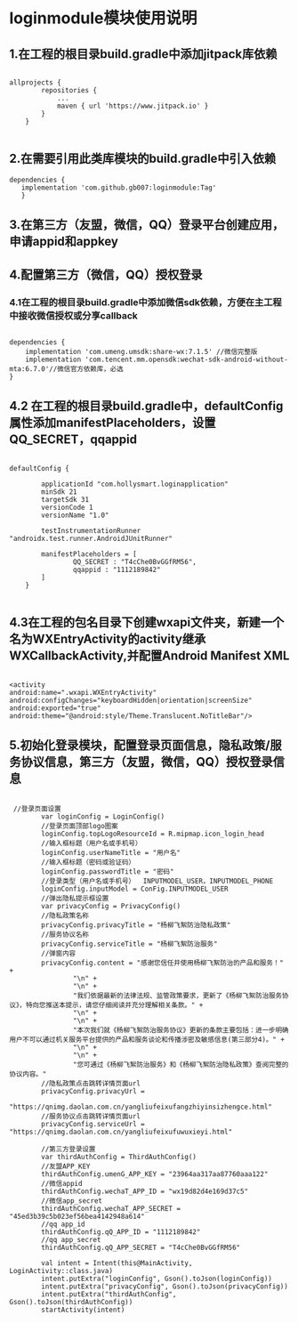 # loginmodule模块使用说明

## 1.在工程的根目录build.gradle中添加jitpack库依赖

````

allprojects {
		repositories {
			...
			maven { url 'https://www.jitpack.io' }
		}
	}
	
````

## 2.在需要引用此类库模块的build.gradle中引入依赖

 ````
dependencies {
	implementation 'com.github.gb007:loginmodule:Tag'
	}

````

## 3.在第三方（友盟，微信，QQ）登录平台创建应用，申请appid和appkey



## 4.配置第三方（微信，QQ）授权登录

### 4.1在工程的根目录build.gradle中添加微信sdk依赖，方便在主工程中接收微信授权或分享callback

````

dependencies {
    implementation 'com.umeng.umsdk:share-wx:7.1.5' //微信完整版
    implementation 'com.tencent.mm.opensdk:wechat-sdk-android-without-mta:6.7.0'//微信官方依赖库，必选
}

````

## 4.2 在工程的根目录build.gradle中，defaultConfig属性添加manifestPlaceholders，设置QQ_SECRET，qqappid

```` 

defaultConfig {

        applicationId "com.hollysmart.loginapplication"
        minSdk 21
        targetSdk 31
        versionCode 1
        versionName "1.0"

        testInstrumentationRunner "androidx.test.runner.AndroidJUnitRunner"

        manifestPlaceholders = [
                QQ_SECRET : "T4cChe0BvGGfRM56",
                qqappid : "1112189842"
        ]
    }
    
````

## 4.3在工程的包名目录下创建wxapi文件夹，新建一个名为WXEntryActivity的activity继承WXCallbackActivity,并配置Android Manifest XML

````

<activity
android:name=".wxapi.WXEntryActivity"
android:configChanges="keyboardHidden|orientation|screenSize"
android:exported="true"
android:theme="@android:style/Theme.Translucent.NoTitleBar"/>

````

## 5.初始化登录模块，配置登录页面信息，隐私政策/服务协议信息，第三方（友盟，微信，QQ）授权登录信息

````

 //登录页面设置
        var loginConfig = LoginConfig()
        //登录页面顶部logo图案
        loginConfig.topLogoResourceId = R.mipmap.icon_login_head
        //输入框标题（用户名或手机号）
        loginConfig.userNameTitle = "用户名"
        //输入框标题（密码或验证码）
        loginConfig.passwordTitle = "密码"
        //登录类型（用户名或手机号）  INPUTMODEL_USER，INPUTMODEL_PHONE
        loginConfig.inputModel = ConFig.INPUTMODEL_USER
        //弹出隐私提示框设置
        var privacyConfig = PrivacyConfig()
        //隐私政策名称
        privacyConfig.privacyTitle = "杨柳飞絮防治隐私政策"
        //服务协议名称
        privacyConfig.serviceTitle = "杨柳飞絮防治服务"
        //弹窗内容
        privacyConfig.content = "感谢您信任并使用杨柳飞絮防治的产品和服务！" +
                "\n" +
                "\n" +
                "我们依据最新的法律法规、监管政策要求，更新了《杨柳飞絮防治服务协议》，特向您推送本提示，请您仔细阅读并充分理解相关条款。" +
                "\n" +
                "\n" +
                "本次我们就《杨柳飞絮防治服务协议》更新的条款主要包括：进一步明确用户不可以通过机关服务平台提供的产品和服务谈论和传播涉密及敏感信息(第三部分4)。" +
                "\n" +
                "\n" +
                "您可通过《杨柳飞絮防治服务》和《杨柳飞絮防治隐私政策》查阅完整的协议内容。"
        //隐私政策点击跳转详情页面url
        privacyConfig.privacyUrl =
            "https://qnimg.daolan.com.cn/yangliufeixufangzhiyinsizhengce.html"
        //服务协议点击跳转详情页面url
        privacyConfig.serviceUrl = "https://qnimg.daolan.com.cn/yangliufeixufuwuxieyi.html"

        //第三方登录设置
        var thirdAuthConfig = ThirdAuthConfig()
        //友盟APP_KEY
        thirdAuthConfig.umenG_APP_KEY = "23964aa317aa87760aaa122"
        //微信appid
        thirdAuthConfig.wechaT_APP_ID = "wx19d82d4e169d37c5"
        //微信app_secret
        thirdAuthConfig.wechaT_APP_SECRET = "45ed3b39c5b023ef56bea4142948a614"
        //qq app_id
        thirdAuthConfig.qQ_APP_ID = "1112189842"
        //qq app_secret
        thirdAuthConfig.qQ_APP_SECRET = "T4cChe0BvGGfRM56"

        val intent = Intent(this@MainActivity, LoginActivity::class.java)
        intent.putExtra("loginConfig", Gson().toJson(loginConfig))
        intent.putExtra("privacyConfig", Gson().toJson(privacyConfig))
        intent.putExtra("thirdAuthConfig", Gson().toJson(thirdAuthConfig))
        startActivity(intent)
        
````

 

